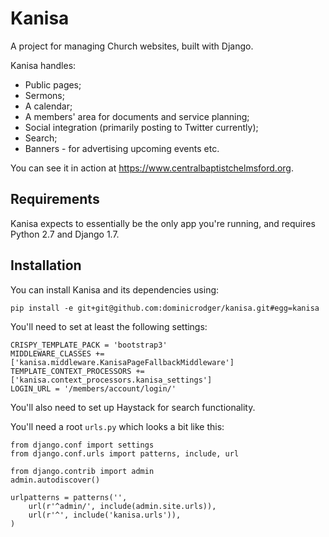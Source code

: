 Kanisa
======

A project for managing Church websites, built with Django.

Kanisa handles:

* Public pages;
* Sermons;
* A calendar;
* A members' area for documents and service planning;
* Social integration (primarily posting to Twitter currently);
* Search;
* Banners - for advertising upcoming events etc.

You can see it in action at https://www.centralbaptistchelmsford.org.

Requirements
------------

Kanisa expects to essentially be the only app you're running, and
requires Python 2.7 and Django 1.7.

Installation
------------

You can install Kanisa and its dependencies using:

    pip install -e git+git@github.com:dominicrodger/kanisa.git#egg=kanisa

You'll need to set at least the following settings:

    CRISPY_TEMPLATE_PACK = 'bootstrap3'
    MIDDLEWARE_CLASSES += ['kanisa.middleware.KanisaPageFallbackMiddleware']
    TEMPLATE_CONTEXT_PROCESSORS += ['kanisa.context_processors.kanisa_settings']
    LOGIN_URL = '/members/account/login/'

You'll also need to set up Haystack for search functionality.

You'll need a root `urls.py` which looks a bit like this:

    from django.conf import settings
    from django.conf.urls import patterns, include, url

    from django.contrib import admin
    admin.autodiscover()

    urlpatterns = patterns('',
        url(r'^admin/', include(admin.site.urls)),
        url(r'^', include('kanisa.urls')),
    )
